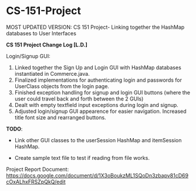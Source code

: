 # CS-151-Project
MOST UPDATED VERSION: CS 151 Project- Linking together the HashMap databases to User Interfaces


**CS 151 Project Change Log [L.D.]**

Login/Signup GUI:
1. Linked together the Sign Up and Login GUI with HashMap databases instantiated in Commerce.java. 
2. Finalized implementations for authenticating login and passwords for UserClass objects from the login page.
3. Finished exception handling for signup and login GUI buttons (where the user could travel back and forth between the 2 GUIs)
4. Dealt with empty textfield input exceptions during login and signup. 
5. 	Adjusted login/signup GUI appearence for easier navigation. Increased title font size and rearranged buttons.


**TODO**:

- Link other GUI classes to the userSession HashMap and itemSession HashMap.

- Create sample text file to test if reading from file works. 


Project Report Document: https://docs.google.com/document/d/1X3oBoukzML1SQoDn3zbapv81cD69cOxALhxFRSZpQkQ/edit
